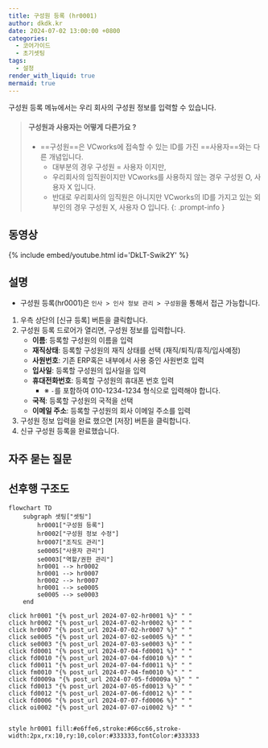```yaml
---
title: 구성원 등록 (hr0001)
author: dkdk.kr
date: 2024-07-02 13:00:00 +0800
categories:
  - 코어가이드
  - 초기셋팅
tags:
  - 설정
render_with_liquid: true
mermaid: true
---
```

구성원 등록 메뉴에서는 우리 회사의 구성원 정보를 입력할 수 있습니다.

> #### 구성원과 사용자는 어떻게 다른가요 ?
> - ==구성원==은 VCworks에 접속할 수 있는 ID를 가진 ==사용자==와는 다른 개념입니다.
> 	- 대부분의 경우 구성원 = 사용자 이지만,
> 	- 우리회사의 임직원이지만 VCworks를 사용하지 않는 경우 구성원 O, 사용자 X 입니다.
> 	- 반대로 우리회사의 임직원은 아니지만 VCworks의 ID를 가지고 있는 외부인의 경우 구성원 X, 사용자 O 입니다.
{: .prompt-info }

## 동영상

{% include embed/youtube.html id='DkLT-Swik2Y' %}

## 설명

- 구성원 등록(hr0001)은 `인사 > 인사 정보 관리 > 구성원`을 통해서 접근 가능합니다.

1. 우측 상단의 [신규 등록] 버튼을 클릭합니다.
2. 구성원 등록 드로어가 열리면, 구성원 정보를 입력합니다.
	* **이름**: 등록할 구성원의 이름을 입력
	- **재직상태**: 등록할 구성원의 재직 상태를 선택 (재직/퇴직/휴직/입사예정)
	- **사원번호**: 기존 ERP혹은 내부에서 사용 중인 사원번호 입력
	- **입사일**: 등록할 구성원의 입사일을 입력
	- **휴대전화번호**: 등록할 구성원의 휴대폰 번호 입력
		- ※ `-`를 포함하여 010-1234-1234 형식으로 입력해야 합니다.
	- **국적**: 등록할 구성원의 국적을 선택
	- **이메일 주소**: 등록할 구성원의 회사 이메일 주소를 입력
3. 구성원 정보 입력을 완료 했으면 [저장] 버튼을 클릭합니다.
4. 신규 구성원 등록을 완료했습니다.


## 자주 묻는 질문



## 선후행 구조도

```mermaid
flowchart TD
    subgraph 셋팅["셋팅"]
        hr0001["구성원 등록"]
        hr0002["구성원 정보 수정"]
        hr0007["조직도 관리"]
        se0005["사용자 관리"]
        se0003["역할/권한 관리"]
        hr0001 --> hr0002
        hr0001 --> hr0007
        hr0002 --> hr0007
        hr0001 --> se0005
        se0005 --> se0003
    end

click hr0001 "{% post_url 2024-07-02-hr0001 %}" " "
click hr0002 "{% post_url 2024-07-02-hr0002 %}" " "
click hr0007 "{% post_url 2024-07-02-hr0007 %}" " "
click se0005 "{% post_url 2024-07-02-se0005 %}" " "
click se0003 "{% post_url 2024-07-03-se0003 %}" " "
click fd0001 "{% post_url 2024-07-04-fd0001 %}" " "
click fd0010 "{% post_url 2024-07-04-fd0010 %}" " "
click fd0011 "{% post_url 2024-07-04-fd0011 %}" " "
click fm0010 "{% post_url 2024-07-04-fm0010 %}" " "
click fd0009a "{% post_url 2024-07-05-fd0009a %}" " "
click fd0013 "{% post_url 2024-07-05-fd0013 %}" " "
click fd0012 "{% post_url 2024-07-06-fd0012 %}" " "
click fd0006 "{% post_url 2024-07-07-fd0006 %}" " "
click oi0002 "{% post_url 2024-07-07-oi0002 %}" " "


style hr0001 fill:#e6ffe6,stroke:#66cc66,stroke-width:2px,rx:10,ry:10,color:#333333,fontColor:#333333
```
